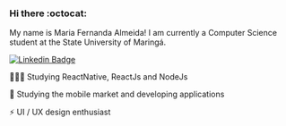 ### Hi there :octocat:

My name is Maria Fernanda Almeida! I am currently a Computer Science student at the State University of Maringá.

[![Linkedin Badge](https://img.shields.io/badge/linkedin-%230077B5.svg?&style=for-the-badge&logo=linkedin&logoColor=white)](https://www.linkedin.com/in/maria-fernanda-almeida-oliveira-882944187/) 

👨🏻‍💻  Studying ReactNative, ReactJs and NodeJs

:iphone: Studying the mobile market and developing applications

:zap: UI / UX design enthusiast




